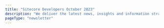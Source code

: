 ```yaml
---
title: "Sitecore Developers October 2023"
description: "We deliver the latest news, insights and information straight from the Sitecore Community."
pageType: "newsletter"
---
```

<NewsletterStory
      title="Save your spot to SUGCON ANZ 2023!"
      copy="Get your tickets to SUGCON ANZ in Brisbane, Australia on November 23-24. Don't miss out on the opportunity to network with industry leaders, attend insightful sessions, and gain valuable insights into the latest Sitecore developments."
      image="https://go.sitecore.com/l/857953/2023-10-31/twydl1/857953/1698810330kugI6O2I/Untitled_design__3_.png"
      linkText="Register now"
      linkHref="https://anz.sugcon.events"
      variant="full-width"    />
<NewsletterStory 
      title="Keeping in sync with the Sitecore XM Cloud starter kit template"
      copy="Explore the power of using bare repositories to keep a private repo in sync with the XM Cloud starter kits."
      image=""
      linkText="Read now"
      linkHref="https://blogs.perficient.com/2023/09/21/keeping-your-own-xm-cloud-repos-in-sync-with-official-xm-cloud-starter-kit-template/"
    />
<NewsletterStory 
      title="Component editing options in Sitecore Pages"
      copy="Learn the options for how you can configure the editing options for authors in Sitecore XM Cloud."
      image=""
      linkText="Read now"
      linkHref="Learn the options for how you can configure the editing options for authors in Sitecore XM Cloud."
    />
<NewsletterStory 
      title="Next.js: Why It's the Full-Stack Framework of Choice for Modern Websites"
      copy="In this in depth article, Felix Vemmer unpack why Next.js stands out as a dependable choice and its promising future."
      image=""
      linkText="Read now"
      linkHref="https://www.felixvemmer.com/blog/why-next-js"
    />
<NewsletterStory 
      title="Sitecore's Week-long events in Minneapolis: MVP Summit, SUGCON & More"
      copy="An eventful week in Minneapolis hosted the annual MVP Summit and the User group conference with some announcement about XM Cloud Plus and the new Sitecore Accelerate program. For more information check out the article and sign up for the SUGCON videos on the SUGCON YouTube channel (@SUGCON)."
      image="https://go.sitecore.com/l/857953/2023-06-25/twjjgk/857953/1687715386W0SN8Dzs/Untitled_design__10_.png"
      linkText="Read now"
      linkHref="https://www.cmswire.com/digital-experience/sitecore-dx-minneapolis-2023-composability-cloud-innovations-unveiled/"
      variant="full-width"    />
<NewsletterStory 
      title="Migrating your Sitecore implementation to XM Cloud"
      copy="Learn how to transform to this stack coming from an existing Platform DXP, especially if this is a highly customized implementation. Checkout this developer session demonstrating workflow, migration concepts, tips & tricks on morphing toward composability!"
      image=""
      linkText="Watch now"
      linkHref="https://www.youtube.com/watch?v=ENytl8FzTEg"
    />
<NewsletterStory 
      title="Configure SSO Connection in Sitecore Cloud Portal"
      copy="In this video, Krassi Eneva (Product Manager at Sitecore) is showing how to configure a Single Sign On (SSO) connection with an OpenID Connect provider in Sitecore Cloud Portal."
      image=""
      linkText="Watch now"
      linkHref="https://www.youtube.com/watch?v=d9-cuZKS6Es"
    />
<NewsletterStory 
      title="Integration Scenarios with Sitecore Personalize and Zendesk"
      copy="Learn various integration scenarios of Sitecore Personalize and Zendesk (Customer Success Software). These specific integrations, show how powerful triggered experiences in Sitecore Personalize can be to facilitate integration into other best-of-breed software like Zendesk."
      image=""
      linkText="Watch now"
      linkHref="https://www.youtube.com/watch?v=8pNuIKSgEo4&t=1s"
    />
<NewsletterStory 
      title="Sitecore Search: Event and Analytics"
      copy="The next video in a series highlighting the work completed to integrate Sitecore Search into the Sitecore Developer Portal. In this video Rob talks through the Eventing and Analytics model used in Sitecore Search. He will show how this has been implemented in the Developer Portal, using the Sitecore Search React SDK."
      image=""
      linkText="Watch now"
      linkHref="https://www.youtube.com/watch?v=vczY56y4YDQ"
    />
<NewsletterStory 
      title="Join the Sitecore Community on Telegram"
      copy="If you're a Sitecore developer or enthusiast looking to connect with like-minded individuals, join the Sitecore Telegram group today! With over 900 members from around the globe, this community offers a platform for discussions, insights, and sharing Sitecore-related news"
      image=""
      linkText="Join now"
      linkHref="https://t.me/SitecoreTelegram"
    />
<NewsletterStory 
      title="Sitecore Search - React SDK"
      copy="Learn how to integrate Sitecore Search into the Developer Portal. In this video Rob will talk through the Sitecore Search React SDK used for this integration. He'll show how to get started with the SDK, where you access the different supporting assets and talk through some examples where it was leveraged on the Developer Portal"
      image=""
      linkText="Watch now"
      linkHref="https://www.youtube.com/watch?v=GhQNYlR7pvo"
    />